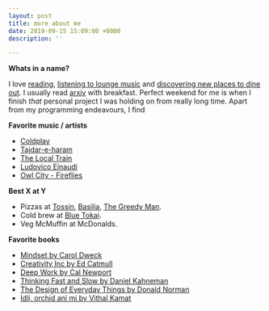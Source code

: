 ```yaml
---
layout: post
title: more about me
date: 2019-09-15 15:09:00 +0000
description: ''

---
```

**Whats in a name?**

I love [reading](https://www.goodreads.com/user/show/47294071-mayur-bhangale "goodreads"), [listening to lounge music](https://open.spotify.com/user/mayurchbh?si=45aAD4OYQcqfFBfWPsVctA) and [discovering new places to dine out](https://zomato.com/mayurchbh).  I usually read [arxiv]() with breakfast. Perfect weekend for me is when I finish _that_ personal project I was holding on from really long time. Apart from my programming endeavours, I find   
  
**Favorite music / artists**

* [Coldplay](https://www.youtube.com/channel/UCDPM_n1atn2ijUwHd0NNRQw)
* [Tajdar-e-haram](https://www.youtube.com/watch?v=a18py61_F_w) 
* [The Local Train](https://www.youtube.com/channel/UCTzjnbxgPIHYD0_qDBvNOSQ)
* [Ludovico Einaudi](https://www.youtube.com/channel/UCQxsahIsaO7_nDwVlFRMQiA)
* [Owl City - Fireflies](https://www.youtube.com/watch?v=psuRGfAaju4)

 **Best X at Y**

* Pizzas at [Tossin](https://tossinpizza.com/), [Basilia](https://www.zomato.com/pune/basilia-aundh), [The Greedy Man](https://www.zomato.com/pune/the-greedy-man-pizzeria-bar-baner).
* Cold brew at [Blue Tokai](https://bluetokaicoffee.com/).
* Veg McMuffin at McDonalds.

**Favorite books**

* [Mindset by Carol Dweck](https://www.goodreads.com/book/show/40745.Mindset)
* [Creativity Inc by Ed Catmull](https://www.goodreads.com/book/show/18077903-creativity-inc)
* [Deep Work by Cal Newport](https://www.amazon.in/Deep-Work-Focused-Success-Distracted/dp/0349413681)
* [Thinking Fast and Slow by Daniel Kahneman](https://www.goodreads.com/book/show/11468377-thinking-fast-and-slow)
* [The Design of Everyday Things by Donald Norman](https://www.goodreads.com/book/show/840.The_Design_of_Everyday_Things)
* [Idli, orchid ani mi by Vithal Kamat](https://www.goodreads.com/book/show/12815625-idli-orchid-ani-me)
